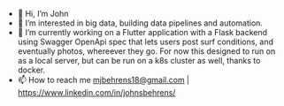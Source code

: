 - 👋 Hi, I’m John
- 👀 I’m interested in big data, building data pipelines and automation.
- 🌱 I’m currently working on a Flutter application with a Flask backend using Swagger OpenApi spec that lets users post surf conditions, and eventually photos, whereever they go. For now this designed to run on as a local server, but can be run on a k8s cluster as well, thanks to docker.
- 📫 How to reach me mjbehrens18@gmail.com | https://www.linkedin.com/in/johnsbehrens/
